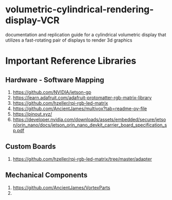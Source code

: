# volumetric-cylindrical-rendering-display-VCR
documentation and replication guide for a cylindrical volumetric display that utilizes a fast-rotating pair of displays to render 3d graphics

# Important Reference Libraries
## Hardware - Software Mapping
1) https://github.com/NVIDIA/jetson-gp
2) https://learn.adafruit.com/adafruit-protomatter-rgb-matrix-library
3) https://github.com/hzeller/rpi-rgb-led-matrix
4) https://github.com/AncientJames/multivox?tab=readme-ov-file
5) https://pinout.xyz/
6) https://developer.nvidia.com/downloads/assets/embedded/secure/jetson/orin_nano/docs/jetson_orin_nano_devkit_carrier_board_specification_sp.pdf

## Custom Boards
1) https://github.com/hzeller/rpi-rgb-led-matrix/tree/master/adapter

## Mechanical Components
1) https://github.com/AncientJames/VortexParts
2) 

